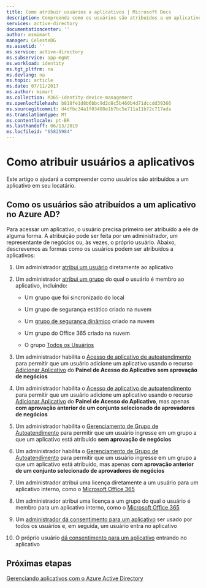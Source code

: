 ```yaml
---
title: Como atribuir usuários a aplicativos | Microsoft Docs
description: Compreenda como os usuários são atribuídos a um aplicativo em seu locatário
services: active-directory
documentationcenter: ''
author: msmimart
manager: CelesteDG
ms.assetid: ''
ms.service: active-directory
ms.subservice: app-mgmt
ms.workload: identity
ms.tgt_pltfrm: na
ms.devlang: na
ms.topic: article
ms.date: 07/11/2017
ms.author: mimart
ms.collection: M365-identity-device-management
ms.openlocfilehash: b818fe1d8b6bbc9d2d8c5b460b4d71dccdd39366
ms.sourcegitcommit: d4dfbc34a1f03488e1b7bc5e711a11b72c717ada
ms.translationtype: MT
ms.contentlocale: pt-BR
ms.lasthandoff: 06/13/2019
ms.locfileid: "65825984"
---
```

# <a name="how-to-assign-users-to-applications"></a>Como atribuir usuários a aplicativos

Este artigo o ajudará a compreender como usuários são atribuídos a um aplicativo em seu locatário.

## <a name="how-do-users-get-assigned-to-an-application-in-azure-ad"></a>Como os usuários são atribuídos a um aplicativo no Azure AD?

Para acessar um aplicativo, o usuário precisa primeiro ser atribuído a ele de alguma forma. A atribuição pode ser feita por um administrador, um representante de negócios ou, às vezes, o próprio usuário. Abaixo, descrevemos as formas como os usuários podem ser atribuídos a aplicativos:

1.  Um administrador [atribui um usuário](https://docs.microsoft.com/azure/active-directory/active-directory-coreapps-assign-user-azure-portal) diretamente ao aplicativo

2.  Um administrador [atribui um grupo](https://docs.microsoft.com/azure/active-directory/active-directory-coreapps-assign-user-azure-portal) do qual o usuário é membro ao aplicativo, incluindo:

    * Um grupo que foi sincronizado do local

    * Um grupo de segurança estático criado na nuvem

    * Um [grupo de segurança dinâmico](https://docs.microsoft.com/azure/active-directory/active-directory-groups-dynamic-membership-azure-portal) criado na nuvem

    * Um grupo do Office 365 criado na nuvem

    * O grupo [Todos os Usuários](https://docs.microsoft.com/azure/active-directory/active-directory-accessmanagement-dedicated-groups)

3.  Um administrador habilita o [Acesso de aplicativo de autoatendimento](https://docs.microsoft.com/azure/active-directory/active-directory-self-service-application-access) para permitir que um usuário adicione um aplicativo usando o recurso [Adicionar Aplicativo](https://docs.microsoft.com/azure/active-directory/active-directory-saas-access-panel-introduction) do **Painel de Acesso do Aplicativo** **sem aprovação de negócios**

4.  Um administrador habilita o [Acesso de aplicativo de autoatendimento](https://docs.microsoft.com/azure/active-directory/active-directory-self-service-application-access) para permitir que um usuário adicione um aplicativo usando o recurso [Adicionar Aplicativo](https://docs.microsoft.com/azure/active-directory/active-directory-saas-access-panel-introduction) do **Painel de Acesso do Aplicativo**, mas apenas **com aprovação anterior de um conjunto selecionado de aprovadores de negócios**

5.  Um administrador habilita o [Gerenciamento de Grupo de Autoatendimento](https://docs.microsoft.com/azure/active-directory/active-directory-accessmanagement-self-service-group-management) para permitir que um usuário ingresse em um grupo a que um aplicativo está atribuído **sem aprovação de negócios**

6.  Um administrador habilita o [Gerenciamento de Grupo de Autoatendimento](https://docs.microsoft.com/azure/active-directory/active-directory-accessmanagement-self-service-group-management) para permitir que um usuário ingresse em um grupo a que um aplicativo está atribuído, mas apenas **com aprovação anterior de um conjunto selecionado de aprovadores de negócios**

7.  Um administrador atribui uma licença diretamente a um usuário para um aplicativo interno, como o [Microsoft Office 365](https://products.office.com/)

8.  Um administrador atribui uma licença a um grupo do qual o usuário é membro para um aplicativo interno, como o [Microsoft Office 365](https://products.office.com/)

9.  Um [administrador dá consentimento para um aplicativo](https://docs.microsoft.com/azure/active-directory/develop/active-directory-devhowto-multi-tenant-overview) ser usado por todos os usuários e, em seguida, um usuário entra no aplicativo

10. O próprio usuário [dá consentimento para um aplicativo](https://docs.microsoft.com/azure/active-directory/develop/active-directory-devhowto-multi-tenant-overview) entrando no aplicativo

## <a name="next-steps"></a>Próximas etapas
[Gerenciando aplicativos com o Azure Active Directory](what-is-application-management.md)
